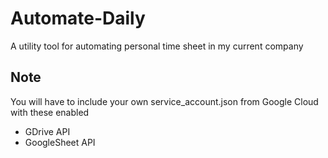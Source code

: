 # Automate-Daily
A utility tool for automating personal time sheet in my current company

## Note
You will have to include your own service_account.json from Google Cloud
with these enabled
- GDrive API
- GoogleSheet API
